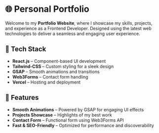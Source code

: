 # 🌐 Personal Portfolio 

Welcome to my **Portfolio Website**, where I showcase my skills, projects, and experience as a Frontend Developer. Designed using the latest web technologies to deliver a seamless and engaging user experience.

## 🚀 Tech Stack
- **React.js** – Component-based UI development
- **Tailwind-CSS** – Custom styling for a sleek design
- **GSAP** – Smooth animations and transitions
- **Web3Forms** – Contact form handling
- **Vercel** – Hosting and deployment

## 📌 Features
- **Smooth Animations** – Powered by GSAP for engaging UI effects
- **Projects Showcase** – Highlights of my best work
- **Contact Form** – Functional form using Web3Forms API
- **Fast & SEO-Friendly** – Optimized for performance and discoverability
